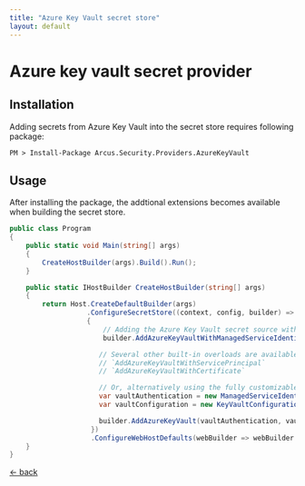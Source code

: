 ```yaml
---
title: "Azure Key Vault secret store"
layout: default
---
```


# Azure key vault secret provider

## Installation
Adding secrets from Azure Key Vault into the secret store requires following package:

```shell
PM > Install-Package Arcus.Security.Providers.AzureKeyVault
```

## Usage
After installing the package, the addtional extensions becomes available when building the secret store.

```csharp
public class Program
{
    public static void Main(string[] args)
    {
        CreateHostBuilder(args).Build().Run();
    }

    public static IHostBuilder CreateHostBuilder(string[] args)
    {    
        return Host.CreateDefaultBuilder(args)
                   .ConfigureSecretStore((context, config, builder) =>
                   {
                       // Adding the Azure Key Vault secret source with the built-in overloads
                       builder.AddAzureKeyVaultWithManagedServiceIdentity(keyVaultUri);

                      // Several other built-in overloads are available too:
                      // `AddAzureKeyVaultWithServicePrincipal`
                      // `AddAzureKeyVaultWithCertificate`

                      // Or, alternatively using the fully customizable approach.
                      var vaultAuthentication = new ManagedServiceIdentityAuthentication();
                      var vaultConfiguration = new KeyVaultConfiguration(keyVaultUri);

                      builder.AddAzureKeyVault(vaultAuthentication, vaultConfiguration);
                    })
                    .ConfigureWebHostDefaults(webBuilder => webBuilder.UseStartup<Startup>());
    }
}
```

[&larr; back](/)